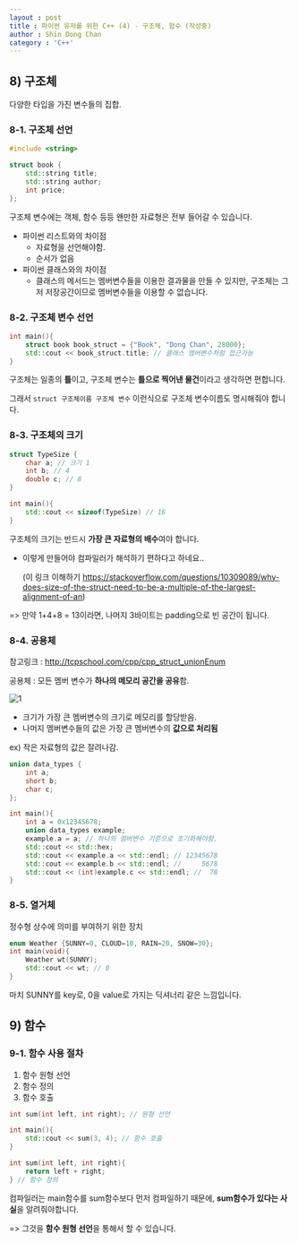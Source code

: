```yaml
---
layout : post
title : 파이썬 유저를 위한 C++ (4) - 구조체, 함수 (작성중)
author : Shin Dong Chan
category : 'C++'
---
```


## 8) 구조체

다양한 타입을 가진 변수들의 집합. 

### 8-1. 구조체 선언

```c++
#include <string>

struct book {
    std::string title;
    std::string author;
    int price;
};
```

구조체 변수에는 객체, 함수 등등 왠만한 자료형은 전부 들어갈 수 있습니다.

- 파이썬 리스트와의 차이점
  - 자료형을 선언해야함.
  - 순서가 없음
- 파이썬 클래스와의 차이점
  - 클래스의 메서드는 멤버변수들을 이용한 결과물을 만들 수 있지만, 구조체는 그저 저장공간이므로 멤버변수들을 이용할 수 없습니다.

### 8-2. 구조체 변수 선언

```c++
int main(){
    struct book book_struct = {"Book", "Dong Chan", 28000};
    std::cout << book_struct.title; // 클래스 멤버변수처럼 접근가능
}
```

구조체는 일종의 **틀**이고, 구조체 변수는 **틀으로 찍어낸 물건**이라고 생각하면 편합니다.

그래서 `struct 구조체이름 구조체 변수` 이런식으로 구조체 변수이름도 명시해줘야 합니다.

### 8-3. 구조체의 크기

```c++
struct TypeSize {
    char a; // 크기 1
    int b; // 4
    double c; // 8
}

int main(){
    std::cout << sizeof(TypeSize) // 16
}
```

구조체의 크기는 반드시 **가장 큰 자료형의 배수**여야 합니다.

- 이렇게 만들어야 컴파일러가 해석하기 편하다고 하네요..

  (이 링크 이해하기 https://stackoverflow.com/questions/10309089/why-does-size-of-the-struct-need-to-be-a-multiple-of-the-largest-alignment-of-an)

=> 만약 1+4+8 = 13이라면, 나머지 3바이트는 padding으로 빈 공간이 됩니다.

### 8-4. 공용체

참고링크 : http://tcpschool.com/cpp/cpp_struct_unionEnum

공용체 : 모든 멤버 변수가 **하나의 메모리 공간을 공유**함.

![1](https://user-images.githubusercontent.com/37765338/60434609-7a96f980-9c42-11e9-85a9-69fbbca18c82.png)

- 크기가 가장 큰 멤버변수의 크기로 메모리를 할당받음.
- 나머지 멤버변수들의 값은 가장 큰 멤버변수의 **값으로 처리됨**

ex) 작은 자료형의 값은 잘려나감.

```c++
union data_types {
    int a;
    short b;
    char c;
};

int main(){
    int a = 0x12345678;
    union data_types example; 
	example.a = a; // 하나의 멤버변수 기준으로 초기화해야함.
	std::cout << std::hex;
    std::cout << example.a << std::endl; // 12345678
    std::cout << example.b << std::endl; //     5678
    std::cout << (int)example.c << std::endl; //  78
}
```

### 8-5. 열거체

정수형 상수에 의미를 부여하기 위한 장치

```c++
enum Weather {SUNNY=0, CLOUD=10, RAIN=20, SNOW=30};
int main(void){
	Weather wt(SUNNY);
	std::cout << wt; // 0
}
```

마치 SUNNY를 key로, 0을 value로 가지는 딕셔너리 같은 느낌입니다.



## 9) 함수

### 9-1. 함수 사용 절차

1. 함수 원형 선언
2. 함수 정의
3. 함수 호출

```c++
int sum(int left, int right); // 원형 선언

int main(){
    std::cout << sum(3, 4); // 함수 호출
}

int sum(int left, int right){
    return left + right;
} // 함수 정의
```

컴파일러는 main함수를 sum함수보다 먼저 컴파일하기 때문에, **sum함수가 있다는 사실**을 알려줘야합니다.

=> 그것을 **함수 원형 선언**을 통해서 할 수 있습니다.